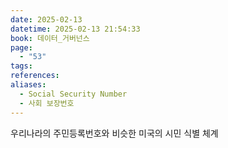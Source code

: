 ```yaml
---
date: 2025-02-13
datetime: 2025-02-13 21:54:33
book: 데이터_거버넌스
page:
  - "53"
tags: 
references: 
aliases:
  - Social Security Number
  - 사회 보장번호
---
```

우리나라의 주민등록번호와 비슷한 미국의 시민 식별 체계